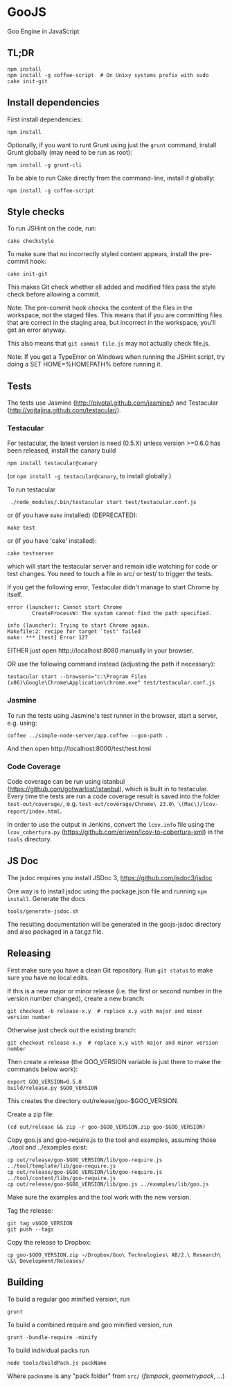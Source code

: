 GooJS
=====

Goo Engine in JavaScript

TL;DR
-----

    npm install
    npm install -g coffee-script  # On Unixy systems prefix with sudo
    cake init-git

Install dependencies
--------------------

First install dependencies:

    npm install

Optionally, if you want to runt Grunt using just the `grunt` command,
install Grunt globally (may need to be run as root):

    npm install -g grunt-cli

To be able to run Cake directly from the command-line, install it globally:

    npm install -g coffee-script

Style checks
------------

To run JSHint on the code, run:

    cake checkstyle

To make sure that no incorrectly styled content appears, install the pre-commit hook:

    cake init-git

This makes Git check whether all added and modified files pass the style check
before allowing a commit.

Note: The pre-commit hook checks the content of the files in the workspace,
not the staged files. This means that if you are committing files that are
correct in the staging area, but incorrect in the workspace,
you'll get an error anyway.

This also means that `git commit file.js` may not actually check file.js.

Note: If you get a TypeError on Windows when running the JSHint script, try doing a SET HOME=%HOMEPATH% before running it.


Tests
-----

The tests use Jasmine (http://pivotal.github.com/jasmine/) and Testacular (http://vojtajina.github.com/testacular/).


### Testacular

For testacular, the latest version is need (0.5.X) unless version >=0.6.0 has been released, install the canary build

    npm install testacular@canary

(or `npm install -g testacular@canary`, to install globally.)

To run testacular

     ./node_modules/.bin/testacular start test/testacular.conf.js

or (if you have `make` installed) (DEPRECATED):

    make test

or (if you have 'cake' installed):

    cake testserver

which will start the testacular server and remain idle watching for code or test changes.
You need to touch a file in src/ or test/ to trigger the tests.

If you get the following error, Testacular didn't manage to start Chrome by itself.

    error (launcher): Cannot start Chrome
            CreateProcessW: The system cannot find the path specified.

    info (launcher): Trying to start Chrome again.
    Makefile:2: recipe for target `test' failed
    make: *** [test] Error 127

EITHER just open http://localhost:8080 manually in your browser.

OR use the following command instead (adjusting the path if necessary):

    testacular start --browsers="c:\Program Files (x86)\Google\Chrome\Application\chrome.exe" test/testacular.conf.js

### Jasmine

To run the tests using Jasmine's test runner in the browser, start a server, e.g. using:

    coffee ../simple-node-server/app.coffee --goo-path .

And then open http://localhost:8000/test/test.html

### Code Coverage

Code coverage can be run using istanbul (https://github.com/gotwarlost/istanbul), which is built in to testacular. Every time the tests are run a code coverage result is saved into the folder `test-out/coverage/`, e.g. `test-out/coverage/Chrome\ 23.0\ \(Mac\)/lcov-report/index.html`.

In order to use the output in Jenkins, convert the `lcov.info` file using the `lcov_cobertura.py` (https://github.com/eriwen/lcov-to-cobertura-xml) in the `tools` directory.

JS Doc
------
The jsdoc requires you install JSDoc 3, https://github.com/jsdoc3/jsdoc

One way is to install jsdoc using the package.json file and running `npm install`. Generate the docs

    tools/generate-jsdoc.sh

The resulting documentation will be generated in the goojs-jsdoc directory and also packaged in a tar.gz file.

## Releasing

First make sure you have a clean Git repository. Run `git status` to make sure you have no local edits.

If this is a new major or minor release (i.e. the first or second number in the version number changed),
create a new branch:

    git checkout -b release-x.y  # replace x.y with major and minor version number

Otherwise just check out the existing branch:

    git checkout release-x.y  # replace x.y with major and minor version number

Then create a release (the GOO_VERSION variable is just there to make the commands below work):

    export GOO_VERSION=0.5.0
    build/release.py $GOO_VERSION

This creates the directory out/release/goo-$GOO_VERSION.

Create a zip file:

    (cd out/release && zip -r goo-$GOO_VERSION.zip goo-$GOO_VERSION)

Copy goo.js and goo-require.js to the tool and examples,
assuming those ../tool and ../examples exist:

    cp out/release/goo-$GOO_VERSION/lib/goo-require.js ../tool/template/lib/goo-require.js
    cp out/release/goo-$GOO_VERSION/lib/goo-require.js ../tool/content/libs/goo-require.js
    cp out/release/goo-$GOO_VERSION/lib/goo.js ../examples/lib/goo.js

Make sure the examples and the tool work with the new version.

Tag the release:

    git tag v$GOO_VERSION
    git push --tags

Copy the release to Dropbox:

    cp goo-$GOO_VERSION.zip ~/Dropbox/Goo\ Technologies\ AB/2.\ Research\ \&\ Development/Releases/

## Building
To build a regular goo minified version, run

	grunt

To build a combined require and goo minified version, run

	grunt -bundle-require -minify

To build individual packs run

    node tools/buildPack.js packName

Where `packname` is any "pack folder" from `src/` (*fsmpack*, *geometrypack*, ...)


